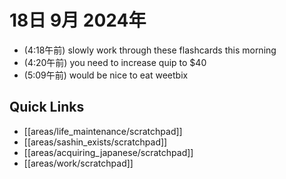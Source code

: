 # 18日 9月 2024年
- (4:18午前) slowly work through these flashcards this morning
- (4:20午前) you need to increase quip to $40
- (5:09午前) would be nice to eat weetbix


 



## Quick Links
- [[areas/life_maintenance/scratchpad]]
- [[areas/sashin_exists/scratchpad]]
- [[areas/acquiring_japanese/scratchpad]]
- [[areas/work/scratchpad]]
